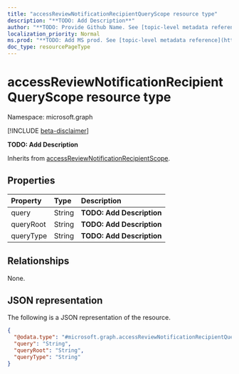 ```yaml
---
title: "accessReviewNotificationRecipientQueryScope resource type"
description: "**TODO: Add Description**"
author: "**TODO: Provide Github Name. See [topic-level metadata reference](https://msgo.azurewebsites.net/add/document/guidelines/metadata.html#topic-level-metadata)**"
localization_priority: Normal
ms.prod: "**TODO: Add MS prod. See [topic-level metadata reference](https://msgo.azurewebsites.net/add/document/guidelines/metadata.html#topic-level-metadata)**"
doc_type: resourcePageType
---
```


# accessReviewNotificationRecipientQueryScope resource type

Namespace: microsoft.graph

[!INCLUDE [beta-disclaimer](../../includes/beta-disclaimer.md)]

**TODO: Add Description**


Inherits from [accessReviewNotificationRecipientScope](../resources/accessreviewnotificationrecipientscope.md).

## Properties
|Property|Type|Description|
|:---|:---|:---|
|query|String|**TODO: Add Description**|
|queryRoot|String|**TODO: Add Description**|
|queryType|String|**TODO: Add Description**|

## Relationships
None.

## JSON representation
The following is a JSON representation of the resource.
<!-- {
  "blockType": "resource",
  "@odata.type": "microsoft.graph.accessReviewNotificationRecipientQueryScope"
}
-->
``` json
{
  "@odata.type": "#microsoft.graph.accessReviewNotificationRecipientQueryScope",
  "query": "String",
  "queryRoot": "String",
  "queryType": "String"
}
```

